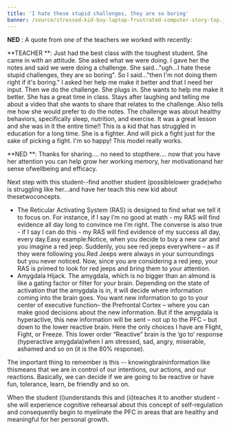 ```yaml
---
title: 'I hate these stupid challenges, they are so boring'
banner: /source/stressed-kid-boy-laptop-frustrated-computer-story-top.jpg
---
```

**NED** : A quote from one of the teachers we worked with recently:

**TEACHER **: Just had the best class with the toughest student. She came in with an attitude. She asked what we were doing. I gave her the notes and said we were doing a challenge. She said..."ugh...I hate these stupid challenges, they are so boring". So I said..."then I'm not doing them right if it's boring." I asked her help me make it better and that I need her input. Then we do the challenge. She plugs in. She wants to help me make it better. She has a great time in class. Stays after laughing and telling me about a video that she wants to share that relates to the challenge. Also tells me how she would prefer to do the notes. The challenge was about healthy behaviors, specifically sleep, nutrition, and exercise. It was a great lesson and she was in it the entire time!! This is a kid that has struggled in education for a long time. She is a fighter. And will pick a fight just for the sake of picking a fight. I'm so happy! This model really works.

**NED **: Thanks for sharing.... no need to stopthere.... now that you have her attention you can help grow her working memory, her motivationand her sense ofwellbeing and efficacy.

Next step with this student--find another student (possiblelower grade)who is struggling like her...and have her teach this new kid about thesetwoconcepts.

* The Reticular Activating System (RAS) is designed to find what we tell it to focus on. For instance, if I say I’m no good at math - my RAS will find evidence all day long to convince me I’m right. The converse is also true - if I say I can do this - my RAS will find evidence of my success all day, every day.Easy example:Notice, when you decide to buy a new car and you imagine a red jeep. Suddenly, you see red jeeps everywhere – as if they were following you.Red Jeeps were always in your surroundings but you never noticed. Now, since you are considering a red jeep, your RAS is primed to look for red jeeps and bring them to your attention.
* Amygdala Hijack. The amygdala, which is no bigger than an almond is like a gating factor or filter for your brain. Depending on the state of activation that the amygdala is in, it will decide where information coming into the brain goes. You want new information to go to your center of executive function– the Prefrontal Cortex – where you can make good decisions about the new information. But if the amygdala is hyperactive, this new information will be sent – not up to the PFC – but down to the lower reactive brain. Here the only choices I have are Flight, Fight, or Freeze. This lower order “Reactive” brain is the ‘go to’ response (hyperactive amygdala)when I am stressed, sad, angry, miserable, ashamed and so on (it is the 80% response).

The important thing to remember is this -- knowingbraininformation like thismeans that we are in control of our intentions, our actions, and our reactions. Basically, we can decide if we are going to be reactive or have fun, tolerance, learn, be friendly and so on.

When the student (i)understands this and (ii)teaches it to another student - she will experience cognitive rehearsal about this concept of self-regulation and consequently begin to myelinate the PFC in areas that are healthy and meaningful for her personal growth.
